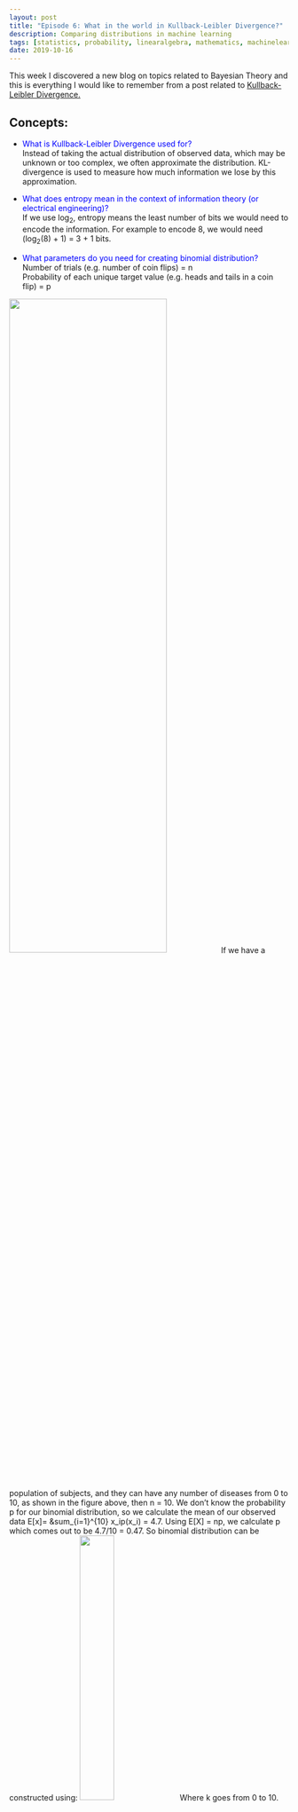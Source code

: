 ```yaml
---
layout: post
title: "Episode 6: What in the world in Kullback-Leibler Divergence?"
description: Comparing distributions in machine learning
tags: [statistics, probability, linearalgebra, mathematics, machinelearning]
date: 2019-10-16
---
```


This week I discovered a new blog on topics related to Bayesian Theory and this is everything I would like to remember from a post related to <a href="https://www.countbayesie.com/blog/2017/5/9/kullback-leibler-divergence-explained">Kullback-Leibler Divergence.</a>  

## Concepts:  
+ <span style="color:blue">What is Kullback-Leibler Divergence used for?</span>  
Instead of taking the actual distribution of observed data, which may be unknown or too complex, we often approximate the distribution. KL-divergence is used to measure how much information we lose by this approximation. 


+ <span style="color:blue">What does entropy mean in the context of information theory (or electrical engineering)?</span>  
If we use log<sub>2</sub>, entropy means the least number of bits we would need to encode the information. For example to encode 8, we would need (log<sub>2</sub>(8) + 1) = 3  + 1 bits. 


+ <span style="color:blue">What parameters do you need for creating binomial distribution?</span>  
Number of trials (e.g. number of coin flips) = n  
Probability of each unique target value (e.g. heads and tails in a coin flip) = p 
<img src="{{site.baseurl}}/assets/bar_plot.png" width="75%" height="55%">   
If we have a population of subjects, and they can have any number of diseases from 0 to 10, as shown in the figure above, then n = 10. We don’t know the probability p for our binomial distribution, so we calculate the mean of our observed data E[x]= &sum_{i=1}^{10} x_ip(x_i) = 4.7. Using E[X] = np, we calculate p which comes out to be 4.7/10 = 0.47. So binomial distribution can be constructed using:
<img src="{{site.baseurl}}/assets/formula.png" width="35%" height="35%">  
Where k goes from 0 to 10. 

+ <span style="color:blue">Looking at the formula for KL-divergence, how can you define it in terms of expectation?</span>  
P is actual distribution and q is approximated distribution. Since expectation E[x] is defined as the product of x and its probability, K-L divergence is the expectation of the difference between log of actual distribution and log of approximated distribution.  

+ <span style="color:blue">How is KL-divergence used as a cost function in optimization?</span>  
We tune the parameters for our new approximated distribution by minimizing the KL-divergence.  We can do this by plotting the KL-divergence value against different values of parameter p for our new distribution and choosing the value for which KL-Divergence is the least. This can also be extended to higher dimensional models with lots of parameters. 

+ <span style="color:blue">What are some of the constraints on/properties of K-L Divergence metric? [3]?</span>  
-	It is non-symmetric (“reversing the roles of the two arguments in the KL divergence can yield substantially different results”)
-	It is always greater than 0. [2]
-	It is only defined if P and Q both sum to 1 and Q(x) > 0 if P(x) > 0.[2]
-	It has an asymptotic behavior. (because of the log terms) 
-	It is also known as relative entropy, or the I-divergence.

+ <span style="color:blue">Important applications and interesting papers on KL-Divergence?</span>  
-	Model Selection, 2007 [3]
-	Speech Recognition, 2004 [4]
-	Speaker Identification/Image Classification, 2004 [5]


## Thought of the Week:  
This week I found myself in a rut when I sat down to organize my Machine Learning notes. Taking a course in Machine Learning, I have come to realize, is like going to Ikea. You like everything and you want to buy everything but you rarely need all those things at the same time. So, earlier this week, I rolled up my sleeves, picked up my data-mining shovel and decided to dig deep into the topic of bias-variance tradeoff, only to end up having a vertigo as I jumped from one concept to another, with a hundred different tabs opened up in my browser. But one good thing that came out of it was discovering a new blog on probability theory called <a href="https://www.countbayesie.com">Count Bayesie"</a> (which is already up on my favorite list of blogs), when I was trying to find out <a href="https://www.countbayesie.com/blog/2019/1/30/a-deeper-look-at-mean-squared-error">how to expand the expecation of mean squared error </a>(geeky segue alert!). Discovering a good resource in data science makes me realize how far I am from where I want to be in this field, but it is also like discovering a new trail along the way, a detour which might make this long, arduous journey plagued with frequent fits of self-scrutiny and imposter syndrome, more fun and exploratory. There is so much to learn and you get a day everyday to do it. What more could one ask for? Happy reading!  

See you next week!
 
## References:
[1] [Kullback-Leibler Divergence Explained](https://www.countbayesie.com/blog/2017/5/9/kullback-leibler-divergence-explained)
[2] [A new divergence measure for basic probability assignment and its applications in extremely uncertain environments](https://onlinelibrary.wiley.com/doi/full/10.1002/int.22066)
[3] [The AIC Criterion and Symmetrizing the Kullback–Leibler Divergence](https://ieeexplore.ieee.org/stamp/stamp.jsp?tp=&arnumber=4049836)
[4] [A New Kullback–Leibler VAD for Speech Recognition in Noise](https://ieeexplore.ieee.org/stamp/stamp.jsp?tp=&arnumber=1261996)
[5] [A Kullback-Leibler Divergence Based Kernel for SVM Classification in Multimedia Applications](http://papers.nips.cc/paper/2351-a-kullback-leibler-divergence-based-kernel-for-svm-classification-in-multimedia-applications.pdf)



